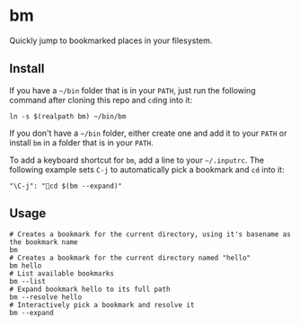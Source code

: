 # bm

Quickly jump to bookmarked places in your filesystem.

## Install

If you have a `~/bin` folder that is in your `PATH`, just run the following
command after cloning this repo and `cd`ing into it:

```shell
ln -s $(realpath bm) ~/bin/bm
```

If you don't have a `~/bin` folder, either create one and add it to your `PATH` or
install `bm` in a folder that is in your `PATH`.

To add a keyboard shortcut for `bm`, add a line to your `~/.inputrc`. The
following example sets `C-j` to automatically pick a bookmark and `cd` into it:

```shell
"\C-j": "cd $(bm --expand)"
```

## Usage

```shell
# Creates a bookmark for the current directory, using it's basename as the bookmark name
bm
# Creates a bookmark for the current directory named "hello"
bm hello
# List available bookmarks
bm --list
# Expand bookmark hello to its full path
bm --resolve hello
# Interactively pick a bookmark and resolve it
bm --expand
```
